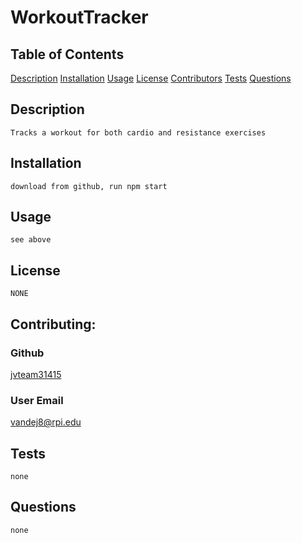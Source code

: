 # WorkoutTracker
## Table of Contents
[Description](#Description)
[Installation](#Installation)
[Usage](#Usage)
[License](#License)
[Contributors](#Contributing)
[Tests](#Tests)
[Questions](#Questions)

## Description
    Tracks a workout for both cardio and resistance exercises
        
## Installation
    download from github, run npm start
## Usage
    see above

## License
    NONE
 

## Contributing:
### Github
[jvteam31415](https://github.com/jvteam31415)
### User Email
[vandej8@rpi.edu](mailto:vandej8@rpi.edu)  


## Tests
    none

## Questions
    none

